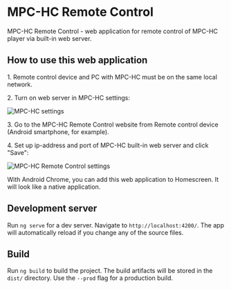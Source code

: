 # MPC-HC Remote Control

MPC-HC Remote Control - web application for remote control of MPC-HC player via built-in web server.

## How to use this web application

1\. Remote control device and PC with MPC-HC must be on the same local network.

2\. Turn on web server in MPC-HC settings:

![MPC-HC settings](../assets/mpc-hc-settings.png?raw=true)

3\. Go to the MPC-HC Remote Control website from Remote control device (Android smartphone, for example).

4\. Set up ip-address and port of MPC-HC built-in web server and click "Save":

![MPC-HC Remote Control settings](../assets/mpc-hc-remote-control-settings.png?raw=true)

With Android Chrome, you can add this web application to Homescreen. It will look like a native application.

## Development server

Run `ng serve` for a dev server. Navigate to `http://localhost:4200/`. The app will automatically reload if you change any of the source files.

## Build

Run `ng build` to build the project. The build artifacts will be stored in the `dist/` directory. Use the `--prod` flag for a production build.
